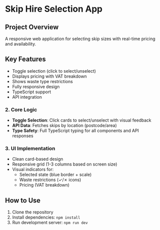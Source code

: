 # Skip Hire Selection App

## Project Overview

A responsive web application for selecting skip sizes with real-time pricing and availability.

## Key Features

- Toggle selection (click to select/unselect)
- Displays pricing with VAT breakdown
- Shows waste type restrictions
- Fully responsive design
- TypeScript support
- API integration

### 2. Core Logic

- **Toggle Selection**: Click cards to select/unselect with visual feedback
- **API Data**: Fetches skips by location (postcode/area)
- **Type Safety**: Full TypeScript typing for all components and API responses

### 3. UI Implementation

- Clean card-based design
- Responsive grid (1-3 columns based on screen size)
- Visual indicators for:
  - Selected state (blue border + scale)
  - Waste restrictions (✓/✗ icons)
  - Pricing (VAT breakdown)

## How to Use

1. Clone the repository
2. Install dependencies: `npm install`
3. Run development server: `npm run dev`
